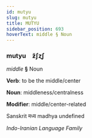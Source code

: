 ```yaml
---
id: mutyu
slug: mutyu
title: MUTYU
sidebar_position: 693
hoverText: middle § Noun
---
```


### mutyu&emsp;<span kind="abugida">ƶ̆ʃɀʃ</span>

*middle* **§** Noun

**Verb**: to be the middle/center

**Noun**: middleness/centralness

**Modifier**: middle/center-related

Sanskrit मध्य madhya undefined

*Indo-Iranian Language Family*